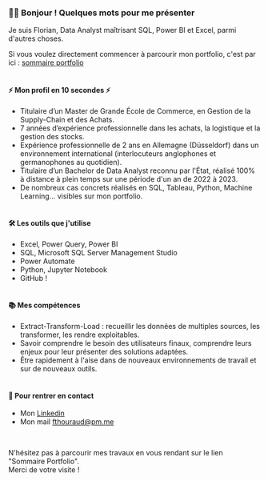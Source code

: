 ### 🙋‍♂️ Bonjour ! Quelques mots pour me présenter

Je suis Florian, Data Analyst maîtrisant SQL, Power BI et Excel, parmi d'autres choses.

Si vous voulez directement commencer à parcourir mon portfolio, c'est par ici : [sommaire portfolio](https://github.com/FlorianThd/Sommaire_Portfolio)
<br /><br />
#### ⚡ Mon profil en 10 secondes ⚡

- Titulaire d’un Master de Grande École de Commerce, en Gestion de la Supply-Chain et des Achats.<br />
- 7 années d’expérience professionnelle dans les achats, la logistique et la gestion des stocks.<br />
- Expérience professionnelle de 2 ans en Allemagne (Düsseldorf) dans un environnement international (interlocuteurs anglophones et germanophones au quotidien).<br />
- Titulaire d’un Bachelor de Data Analyst reconnu par l'État, réalisé 100% à distance à plein temps sur une période d'un an de 2022 à 2023.<br />
- De nombreux cas concrets réalisés en SQL, Tableau, Python, Machine Learning... visibles sur mon portfolio.
<br /><br />
#### 🛠️ Les outils que j'utilise

- Excel, Power Query, Power BI
- SQL, Microsoft SQL Server Management Studio
- Power Automate
- Python, Jupyter Notebook
- GitHub !
<br /><br />
#### 📚 Mes compétences

- Extract-Transform-Load : recueillir les données de multiples sources, les transformer, les rendre exploitables.
- Savoir comprendre le besoin des utilisateurs finaux, comprendre leurs enjeux pour leur présenter des solutions adaptées.
- Être rapidement à l'aise dans de nouveaux environnements de travail et sur de nouveaux outils.
<br /><br />
#### 🤝 Pour rentrer en contact

- Mon [Linkedin](https://www.linkedin.com/in/florian-thouraud)
- Mon mail fthouraud@pm.me
<br />

N'hésitez pas à parcourir mes travaux en vous rendant sur le lien "Sommaire Portfolio".
<br />
Merci de votre visite !
